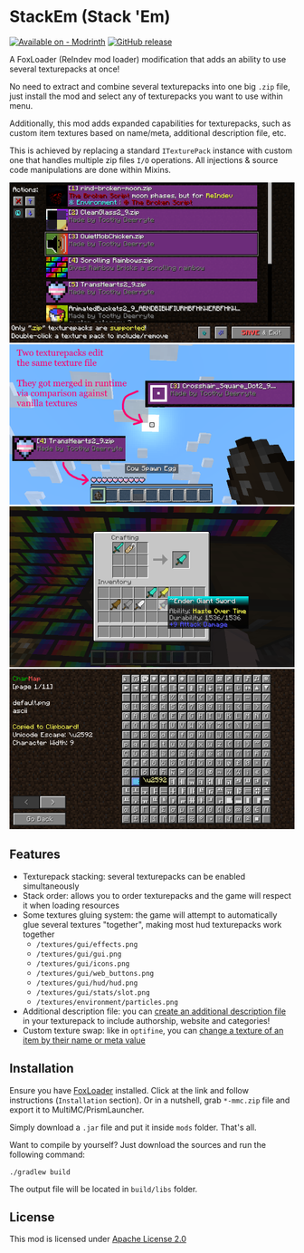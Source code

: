 # StackEm (Stack 'Em)

[![Available on - Modrinth](https://img.shields.io/badge/Available_on-Modrinth-4bab62?logo=modrinth&logoColor=white)](https://modrinth.com/mod/stack-em) [![GitHub release](https://img.shields.io/github/release/tracystacktrace/StackEm?include_prereleases=&sort=semver&color=success)](https://github.com/tracystacktrace/StackEm/releases/)

A FoxLoader (ReIndev mod loader) modification that adds an ability to use several texturepacks at once!

No need to extract and combine several texturepacks into one big `.zip` file, just install the mod and select any of texturepacks you want to use within menu.

Additionally, this mod adds expanded capabilities for texturepacks, such as custom item textures based on name/meta, additional description file, etc.

This is achieved by replacing a standard `ITexturePack` instance with custom one that handles multiple zip files `I/O` operations. All injections & source code manipulations are done within Mixins.

![Texturepacks menu GUI](https://github.com/tracystacktrace/StackEm/raw/main/docs/showcase_1.png)
![Showcase of gluing system](https://github.com/tracystacktrace/StackEm/raw/main/docs/showcase_2.png)
![Showcase of custom texture swap](https://github.com/tracystacktrace/StackEm/raw/main/docs/showcase_4.png)
![CharMap](https://github.com/tracystacktrace/StackEm/raw/main/docs/showcase_3.png)

## Features

- Texturepack stacking: several texturepacks can be enabled simultaneously
- Stack order: allows you to order texturepacks and the game will respect it when loading resources
- Some textures gluing system: the game will attempt to automatically glue several textures "together", making most hud texturepacks work together
    - `/textures/gui/effects.png`
    - `/textures/gui/gui.png`
    - `/textures/gui/icons.png`
    - `/textures/gui/web_buttons.png`
    - `/textures/gui/hud/hud.png`
    - `/textures/gui/stats/slot.png`
    - `/textures/environment/particles.png`
- Additional description file: you can [create an additional description file](https://github.com/tracystacktrace/StackEm/tree/main/docs/Additional%20Description) in your texturepack to include authorship, website and categories!
- Custom texture swap: like in `optifine`, you can [change a texture of an item by their name or meta value](https://github.com/tracystacktrace/StackEm/blob/main/docs/Custom%20ItemStack%20Textures/README.md)

## Installation

Ensure you have [FoxLoader](https://github.com/Fox2Code/FoxLoader) installed. Click at the link and follow instructions (`Installation` section). Or in a nutshell, grab `*-mmc.zip` file and export it to MultiMC/PrismLauncher.

Simply download a `.jar` file and put it inside `mods` folder. That's all.

Want to compile by yourself? Just download the sources and run the following command:
```shell
./gradlew build
```

The output file will be located in `build/libs` folder.

## License

This mod is licensed under [Apache License 2.0](https://github.com/tracystacktrace/StackEm/blob/main/LICENSE)